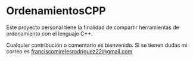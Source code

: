 # OrdenamientosCPP
Este proyecto personal tiene la finalidad de compartir herramientas de ordenamiento con el lenguaje C++.

Cualquier contribución o comentario es bienvenido.
Si se tienen dudas mi correo es franciscomirelesrodriguez22@gmail.com
